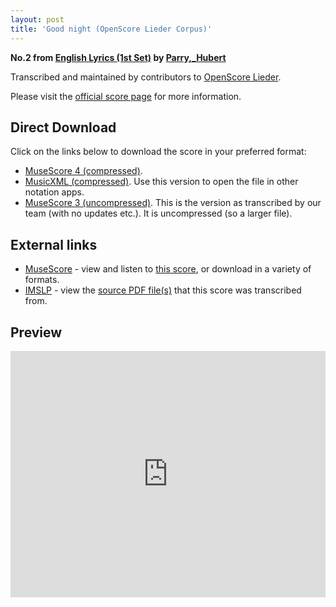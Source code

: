 ```yaml
---
layout: post
title: 'Good night (OpenScore Lieder Corpus)'
---
```


__No.2 from [English Lyrics (1st Set)](https://fourscoreandmore.org/OpenScore/Parry%2C_Hubert/English_Lyrics_%281st_Set%29/) by [Parry,_Hubert](https://fourscoreandmore.org/OpenScore/Parry%2C_Hubert)__

Transcribed and maintained by contributors to [OpenScore Lieder].

Please visit the [official score page] for more information.

[official score page]: https://musescore.com/openscore-lieder-corpus/scores/6425381
[OpenScore Lieder]: https://musescore.com/openscore-lieder-corpus

## Direct Download

Click on the links below to download the score in your preferred format:
- [MuseScore 4 (compressed)](https://fourscoreandmore.org/OpenScore/Parry%2C_Hubert/English_Lyrics_%281st_Set%29/2_Good_night.mscz).
- [MusicXML (compressed)](https://fourscoreandmore.org/OpenScore/Parry%2C_Hubert/English_Lyrics_%281st_Set%29/2_Good_night.mxl). Use this version to open the file in other notation apps.
- [MuseScore 3 (uncompressed)](https://raw.githubusercontent.com/OpenScore/Lieder/refs/heads/main/scores/Parry%2C_Hubert/English_Lyrics_%281st_Set%29/2_Good_night/lc6425381.mscx). This is the version as transcribed by our team (with no updates etc.). It is uncompressed (so a larger file).

## External links

- [MuseScore] - view and listen to [this score][MuseScore], or download in a variety of formats.
- [IMSLP] - view the [source PDF file(s)][IMSLP] that this score was transcribed from.

[MuseScore]: https://musescore.com/score/6425381
[IMSLP]: https://imslp.org/wiki/Special:ReverseLookup/33700

## Preview

<iframe width="100%" height="394" src="https://musescore.com/openscore-lieder-corpus/scores/6425381/embed" frameborder="0" allowfullscreen allow="autoplay; fullscreen"></iframe>
